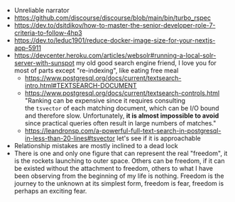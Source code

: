- Unreliable narrator
- https://github.com/discourse/discourse/blob/main/bin/turbo_rspec
- https://dev.to/dsitdikov/how-to-master-the-senior-developer-role-7-criteria-to-follow-4hp3
- https://dev.to/leduc1901/reduce-docker-image-size-for-your-nextjs-app-5911
- https://devcenter.heroku.com/articles/websolr#running-a-local-solr-server-with-sunspot my old good search engine friend, I love you for most of parts except "re-indexing", like eating free meal
	- https://www.postgresql.org/docs/current/textsearch-intro.html#TEXTSEARCH-DOCUMENT
	- https://www.postgresql.org/docs/current/textsearch-controls.html "Ranking can be expensive since it requires consulting the `tsvector` of each matching document, which can be I/O bound and therefore slow. Unfortunately, **it is almost impossible to avoid** since practical queries often result in large numbers of matches."
	- https://leandronsp.com/a-powerful-full-text-search-in-postgresql-in-less-than-20-lines#tsvector let's see if it is approachable
- Relationship mistakes are mostly inclined to a dead lock
- There is one and only one figure that can represent the real "freedom", it is the rockets launching to outer space. Others can be freedom, if it can be existed without the attachment to freedom, others to what I have been observing from the beginning of my life is nothing. Freedom is the journey to the unknown at its simplest form, freedom is fear, freedom is perhaps an exciting fear.